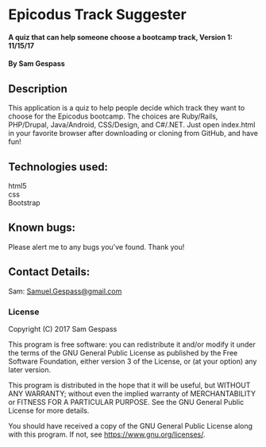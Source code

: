 # Epicodus Track Suggester

#### A quiz that can help someone choose a bootcamp track, Version 1: 11/15/17

#### By Sam Gespass

## Description

This application is a quiz to help people decide which track they want to choose for the Epicodus bootcamp. The choices are Ruby/Rails, PHP/Drupal, Java/Android, CSS/Design, and C#/.NET. Just open index.html in your favorite browser after downloading or cloning from GitHub, and have fun!

## Technologies used:

html5  
css  
Bootstrap

## Known bugs:

Please alert me to any bugs you've found. Thank you!

## Contact Details:

Sam: Samuel.Gespass@gmail.com  

### License

Copyright (C) 2017 Sam Gespass

This program is free software: you can redistribute it and/or modify
it under the terms of the GNU General Public License as published by
the Free Software Foundation, either version 3 of the License, or
(at your option) any later version.

This program is distributed in the hope that it will be useful,
but WITHOUT ANY WARRANTY; without even the implied warranty of
MERCHANTABILITY or FITNESS FOR A PARTICULAR PURPOSE.  See the
GNU General Public License for more details.

You should have received a copy of the GNU General Public License
along with this program.  If not, see <https://www.gnu.org/licenses/>.

